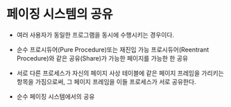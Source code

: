 # 페이징 시스템의 공유

- 여러 사용자가 동일한 프로그램을 동시에 수행시키는 경우이다.

- 순수 프로시듀어(Pure Procedure)또는 재진입 가능 프로시듀어(Reentrant Procedure)와 같은 공유(Share)가 가능한 페이지를 가능한 한 공유

- 서로 다른 프로세스가 자신의 페이지 사상 테이블에 같은 페이지 프레임을 가리키는 항목을 가짐으로써, 그 페이지 프레임을 이들 프로세스가 서로 공유한다.

- 순수 페이징 시스템에서의 공유
